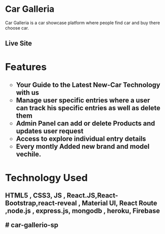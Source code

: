 <h1>Car Galleria</h1>

Car Galleria is a car showcase platform where people find  car and buy there choose car.



<h2>Live Site<h/2> 

<!-- <a href="https://car-galleria.web.app/">Click here</a> -->

<h2>Features</h2>
    <ul type='circle'>
        <li>Your Guide to the Latest New-Car Technology with us</li>
        <li>Manage user specific entries where a user can track his specific entries as well as delete them</li>
        <li>Admin Panel can add or delete Products and updates user request</li>
        <li>Access to explore individual entry details</li>
        <li>Every montly Added new brand and model vechile.</li>
    </ul>

<h2>Technology Used</h2>
  HTML5 , CSS3, JS , React.JS,React-Bootstrap,react-reveal , Material UI, React Route ,node.js , express.js, mongodb , heroku, Firebase

#   c a r - g a l l e r i o - s p  
 